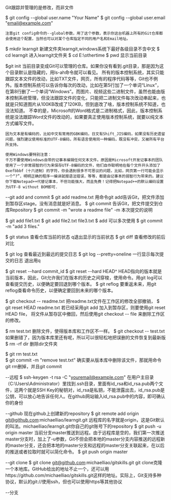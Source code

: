 Git跟踪并管理的是修改，而非文件

$ git config --global user.name "Your Name"
$ git config --global user.email "email@example.com"

    注意git config命令的--global参数，用了这个参数，表示你这台机器上所有的Git仓库都会使用这个配置，当然也可以对某个仓库指定不同的用户名和Email地址。

$ mkdir learngit
	新建文件夹learngit,windows系统下最好各级目录不含中文
$ cd learngit
	进入learngit文件夹
$ cd E:\othertime
$ pwd
	显示当前目录

$git init
    当前目录变成Git可以管理的仓库。如果你没有看到.git目录，那是因为这个目录默认是隐藏的，用ls-ah命令就可以看见。
    所有的版本控制系统，其实只能跟踪文本文件的改动，比如TXT文件，网页，所有的程序代码等等，Git也不例外。版本控制系统可以告诉你每次的改动，比如在第5行加了一个单词“Linux”，在第8行删了一个单词“Windows”。而图片、视频这些二进制文件，虽然也能由版本控制系统管理，但没法跟踪文件的变化，只能把二进制文件每次改动串起来，也就是只知道图片从100KB改成了120KB，但到底改了啥，版本控制系统不知道，也没法知道。
    不幸的是，Microsoft的Word格式是二进制格式，因此，版本控制系统是没法跟踪Word文件的改动的，如果要真正使用版本控制系统，就要以纯文本方式编写文件。

	因为文本是有编码的，比如中文有常用的GBK编码，日文有Shift_JIS编码，如果没有历史遗留问题，强烈建议使用标准的UTF-8编码，所有语言使用同一种编码，既没有冲突，又被所有平台所支持。

    使用Windows要特别注意：
    千万不要使用Windows自带的记事本编辑任何文本文件。原因是Microsoft开发记事本的团队使用了一个非常弱智的行为来保存UTF-8编码的文件，他们自作聪明地在每个文件开头添加了0xefbbbf（十六进制）的字符，你会遇到很多不可思议的问题，比如，网页第一行可能会显示一个“?”，明明正确的程序一编译就报语法错误，等等，都是由记事本的弱智行为带来的。建议你下载Notepad++代替记事本，不但功能强大，而且免费！记得把Notepad++的默认编码设置为UTF-8 without BOM即可.
    
--git add and commit
$ git add readme.txt
    用命令git add告诉Git，把文件添加到暂存区stage。没有消息就是好消息。
$ git commit
    告诉Git，把文件提交到仓库Repository
$ git commit -m "wrote a readme file"
    -m 本次提交的说明
    
$ git add file1.txt
$ git add file2.txt file3.txt
    $ add 可以多次使用
$ git commit -m "add 3 files."

$ git status
    查看仓库当前的状态
    q退出显示的当前状态
$ git diff
    查看修改的前后对比
    
$ git log
    查看最近到最远的提交日志
$ git log --pretty=oneline
    一行显示每次提交的日志
退出用q

$ git reset --hard commit_id
$ git reset --hard HEAD^
    HEAD指向的版本就是当前版本，因此，Git允许我们在版本的历史之间穿梭，使用命令。用git log可以查看提交历史，以便确定要回退到哪个版本。
$ git reflog
    要重返未来，用git reflog查看命令历史，以便确定要回到未来的哪个版本。
    
$ git checkout -- readme.txt
    把readme.txt文件在工作区的修改全部撤销，
$ git reset HEAD readme.txt
    若已经采用git add 加入到暂存区，则要使用git reset HEAD   file， 将文件从暂存区中撤回，然后使用git checkout -- file 来删除工作区的修改。
    
$ rm test.txt
    删除文件，使得版本库和工作区不一样。
$ git checkout -- test.txt
    如果删错了，因为版本库里还有呢，所以可以很轻松地把误删的文件恢复到最新版
$ rm -rf dir
    删除dir文件夹

$ git rm test.txt     
$ git commit -m "remove test.txt"
    确实要从版本库中删除该文件，那就用命令git rm删掉，并且git commit

--远程
$ ssh-keygen -t rsa -C "youremail@example.com"
    在用户主目录（C:\Users\Administrator）里找到.ssh目录，里面有id_rsa和id_rsa.pub两个文件，这两个就是SSH Key的秘钥对，id_rsa是私钥，不能泄露出去，id_rsa.pub是公钥，可以放心地告诉任何人。在github网站输入id_rsa.pub中的内容，即可确认你的身份
    
--github 现在github上创建新的repository
$ git remote add origin git@github.com:michaelliao/learngit.git
    远程库的名字就是origin，这是Git默认的叫法。michaelliao/learngit.git你自己的git账号下的repository
$ git push -u origin master
    当前分支master推送到远程。由于远程库是空的，我们第一次推送master分支时，加上了-u参数，Git不但会把本地的master分支内容推送的远程新的master分支，还会把本地的master分支和远程的master分支关联起来，在以后的推送或者拉取时就可以简化命令。
$ git push origin master

--git clone
$ git clone git@github.com:michaelliao/gitskills.git
    git clone克隆一个本地库。GitHub给出的地址不止一个，还可以用https://github.com/michaelliao/gitskills.git这样的地址。实际上，Git支持多种协议，默认的git://使用ssh，但也可以使用https等其他协议

--分支
